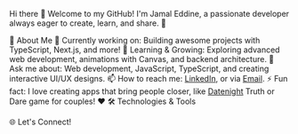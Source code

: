 Hi there 👋
Welcome to my GitHub! I'm Jamal Eddine, a passionate developer always eager to create, learn, and share. 🌟

🚀 About Me
🔭 Currently working on:
Building awesome projects with TypeScript, Next.js, and more!
🌱 Learning & Growing:
Exploring advanced web development, animations with Canvas, and backend architecture.
💬 Ask me about:
Web development, JavaScript, TypeScript, and creating interactive UI/UX designs.
📫 How to reach me:
[LinkedIn](https://www.linkedin.com/in/jamal-ddine-benrahmoune-038942339/), or via [Email](benrahmounjamaleddine@gamil.com).
⚡ Fun fact:
I love creating apps that bring people closer, like [Datenight](https://date-night-tau.vercel.app/) Truth or Dare game for couples! ❤️
🛠️ Technologies & Tools







🌐 Let's Connect!
